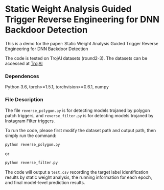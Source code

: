 # Static Weight Analysis Guided Trigger Reverse Engineering for DNN Backdoor Detection

This is a demo for the paper: Static Weight Analysis Guided Trigger Reverse Engineering for DNN Backdoor Detection

The code is tested on TrojAI datasets (round2-3). The datasets can be accessed at [TrojAI](https://pages.nist.gov/trojai/docs/data.html)


### Dependences
Python 3.6, torch>=1.5.1, torchvision>=0.6.1, numpy

### File Description
The file `reverse_polygon.py` is for detecting models trojaned by polygon patch triggers, and `reverse_filter.py` is for 
detecting models trojaned by Instagram Filter triggers. 

To run the code, please first modify the dataset path and output path,
then simply run the command:
```bash
python reverse_polygon.py
```
or
```bash
python reverse_filter.py
```
The code will output a `test.csv` recording the target label identification results by static weight analysis,
the running information for each epoch, and final model-level prediction results.
